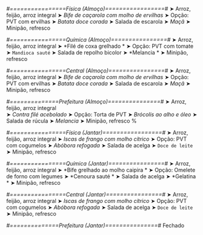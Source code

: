 
*#================Física (Almoço)=================#*
➤ Arroz, feijão, arroz integral
➤ *Bife de caçarola com molho de ervilhas*
➤ Opção: PVT com ervilhas
➤ *Batata doce corada*
➤ Salada de escarola
➤ *Maçã*
➤ Minipão, refresco

*#================Química (Almoço)================#*
➤ Arroz, feijão, arroz integral
➤ *Filé de coxa grelhado *
➤ Opção: PVT com tomate 
➤ `Mandioca sauté`
➤ Salada de repolho bicolor
➤ *Melancia *
➤ Minipão, refresco

*#================Central (Almoço)================#*
➤ Arroz, feijão, arroz integral
➤ *Bife de caçarola com molho de ervilhas*
➤ Opção: PVT com ervilhas
➤ *Batata doce corada*
➤ Salada de escarola
➤ *Maçã*
➤ Minipão, refresco

*#==============Prefeitura (Almoço)===============#*
➤ Arroz, feijão, arroz integral  
➤ *Contra filé acebolado*
➤ Opção: Torta de PVT
➤ *Brócolis ao alho e óleo*
➤ Salada de rúcula
➤ *Melancia*
➤ Minipão, refresco
%

*#================Física (Jantar)=================#*
➤ Arroz, feijão, arroz integral
➤ *Iscas de frango com molho cítrico*
➤ Opção: PVT com cogumelos
➤ *Abóbora refogada*
➤ Salada de acelga
➤ `Doce de leite`
➤ Minipão, refresco

*#================Química (Jantar)================#*
➤ Arroz, feijão, arroz integral
➤ *Bife grelhado ao molho caipira *
➤ Opção: Omelete de forno com legumes 
➤ *Cenoura sauté *
➤ Salada de acelga 
➤ *Gelatina  *
➤ Minipão, refresco

*#================Central (Jantar)================#*
➤ Arroz, feijão, arroz integral
➤ *Iscas de frango com molho cítrico*
➤ Opção: PVT com cogumelos
➤ *Abóbora refogada*
➤ Salada de acelga
➤ `Doce de leite`
➤ Minipão, refresco

*#==============Prefeitura (Jantar)===============#*
Fechado
